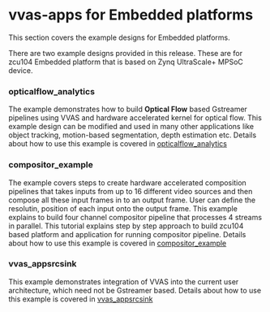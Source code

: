 # vvas-apps for Embedded platforms

This section covers the example designs for Embedded platforms.

There are two example designs provided in this release. These are for zcu104 Embedded platform that is based on Zynq UltraScale+ MPSoC device.

### opticalflow_analytics

The example demonstrates how to build **Optical Flow** based Gstreamer pipelines using VVAS and hardware accelerated kernel for optical flow. This example design can be modified and used in many other applications like object tracking, motion-based segmentation, depth estimation etc. Details about how to use this example is covered in [opticalflow_analytics](opticalflow_analytics/README.md)

### compositor_example

The example covers steps to create hardware accelerated composition pipelines that takes inputs from up to 16 different video sources and then compose all these input frames in to an output frame. User can define the resolutin, position of each input onto the output frame. This example explains to build four channel compositor pipeline that processes 4 streams in parallel. This tutorial explains step by step approach to build zcu104 based platform and application for running compositor pipeline. Details about how to use this example is covered in [compositor_example](compositor_example/README.md)

### vvas_appsrcsink

This example demonstrates integration of VVAS into the current user architecture, which need not be Gstreamer based. Details about how to use this example is covered in [vvas_appsrcsink](vvas_appsrcsink/README.md)

